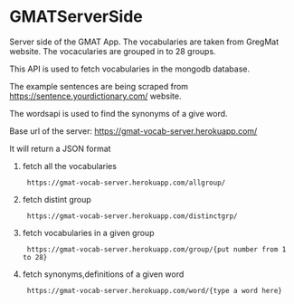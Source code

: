 # GMATServerSide
Server side of the GMAT App. The vocabularies are taken from GregMat website.
The vocacularies are grouped in to 28 groups.

This API is used to fetch vocabularies in the mongodb database. 

The example sentences are being scraped from https://sentence.yourdictionary.com/ website.

The wordsapi is used to find the synonyms of a give word.

Base url of the server: https://gmat-vocab-server.herokuapp.com/

It will return a JSON format

1. fetch all the vocabularies

        https://gmat-vocab-server.herokuapp.com/allgroup/
    
    
2. fetch distint group
    
        https://gmat-vocab-server.herokuapp.com/distinctgrp/
    

3. fetch vocabularies in a given group
        
        https://gmat-vocab-server.herokuapp.com/group/{put number from 1 to 28}
    
    
4. fetch synonyms,definitions of a given word
        
        https://gmat-vocab-server.herokuapp.com/word/{type a word here}
    
